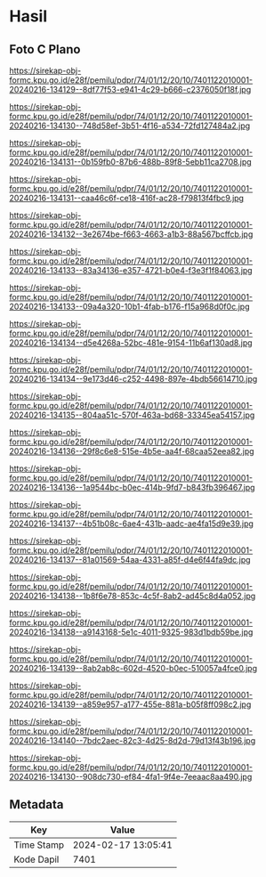 # Hasil

## Foto C Plano

https://sirekap-obj-formc.kpu.go.id/e28f/pemilu/pdpr/74/01/12/20/10/7401122010001-20240216-134129--8df77f53-e941-4c29-b666-c2376050f18f.jpg

https://sirekap-obj-formc.kpu.go.id/e28f/pemilu/pdpr/74/01/12/20/10/7401122010001-20240216-134130--748d58ef-3b51-4f16-a534-72fd127484a2.jpg

https://sirekap-obj-formc.kpu.go.id/e28f/pemilu/pdpr/74/01/12/20/10/7401122010001-20240216-134131--0b159fb0-87b6-488b-89f8-5ebb11ca2708.jpg

https://sirekap-obj-formc.kpu.go.id/e28f/pemilu/pdpr/74/01/12/20/10/7401122010001-20240216-134131--caa46c6f-ce18-416f-ac28-f79813f4fbc9.jpg

https://sirekap-obj-formc.kpu.go.id/e28f/pemilu/pdpr/74/01/12/20/10/7401122010001-20240216-134132--3e2674be-f663-4663-a1b3-88a567bcffcb.jpg

https://sirekap-obj-formc.kpu.go.id/e28f/pemilu/pdpr/74/01/12/20/10/7401122010001-20240216-134133--83a34136-e357-4721-b0e4-f3e3f1f84063.jpg

https://sirekap-obj-formc.kpu.go.id/e28f/pemilu/pdpr/74/01/12/20/10/7401122010001-20240216-134133--09a4a320-10b1-4fab-b176-f15a968d0f0c.jpg

https://sirekap-obj-formc.kpu.go.id/e28f/pemilu/pdpr/74/01/12/20/10/7401122010001-20240216-134134--d5e4268a-52bc-481e-9154-11b6af130ad8.jpg

https://sirekap-obj-formc.kpu.go.id/e28f/pemilu/pdpr/74/01/12/20/10/7401122010001-20240216-134134--9e173d46-c252-4498-897e-4bdb56614710.jpg

https://sirekap-obj-formc.kpu.go.id/e28f/pemilu/pdpr/74/01/12/20/10/7401122010001-20240216-134135--804aa51c-570f-463a-bd68-33345ea54157.jpg

https://sirekap-obj-formc.kpu.go.id/e28f/pemilu/pdpr/74/01/12/20/10/7401122010001-20240216-134136--29f8c6e8-515e-4b5e-aa4f-68caa52eea82.jpg

https://sirekap-obj-formc.kpu.go.id/e28f/pemilu/pdpr/74/01/12/20/10/7401122010001-20240216-134136--1a9544bc-b0ec-414b-9fd7-b843fb396467.jpg

https://sirekap-obj-formc.kpu.go.id/e28f/pemilu/pdpr/74/01/12/20/10/7401122010001-20240216-134137--4b51b08c-6ae4-431b-aadc-ae4fa15d9e39.jpg

https://sirekap-obj-formc.kpu.go.id/e28f/pemilu/pdpr/74/01/12/20/10/7401122010001-20240216-134137--81a01569-54aa-4331-a85f-d4e6f44fa9dc.jpg

https://sirekap-obj-formc.kpu.go.id/e28f/pemilu/pdpr/74/01/12/20/10/7401122010001-20240216-134138--1b8f6e78-853c-4c5f-8ab2-ad45c8d4a052.jpg

https://sirekap-obj-formc.kpu.go.id/e28f/pemilu/pdpr/74/01/12/20/10/7401122010001-20240216-134138--a9143168-5e1c-4011-9325-983d1bdb59be.jpg

https://sirekap-obj-formc.kpu.go.id/e28f/pemilu/pdpr/74/01/12/20/10/7401122010001-20240216-134139--8ab2ab8c-602d-4520-b0ec-510057a4fce0.jpg

https://sirekap-obj-formc.kpu.go.id/e28f/pemilu/pdpr/74/01/12/20/10/7401122010001-20240216-134139--a859e957-a177-455e-881a-b05f8ff098c2.jpg

https://sirekap-obj-formc.kpu.go.id/e28f/pemilu/pdpr/74/01/12/20/10/7401122010001-20240216-134140--7bdc2aec-82c3-4d25-8d2d-79d13f43b196.jpg

https://sirekap-obj-formc.kpu.go.id/e28f/pemilu/pdpr/74/01/12/20/10/7401122010001-20240216-134130--908dc730-ef84-4fa1-9f4e-7eeaac8aa490.jpg


## Metadata

| Key        | Value               |
| ---------- | ------------------- |
| Time Stamp | 2024-02-17 13:05:41 |
| Kode Dapil | 7401                |



